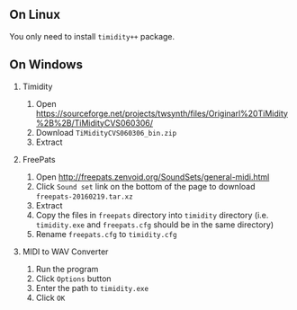 ## On Linux
You only need to install `timidity++` package.


## On Windows

1. Timidity
    1. Open https://sourceforge.net/projects/twsynth/files/Originarl%20TiMidity%2B%2B/TiMidityCVS060306/
    2. Download `TiMidityCVS060306_bin.zip`
    3. Extract

2. FreePats
    1. Open http://freepats.zenvoid.org/SoundSets/general-midi.html
    2. Click `Sound set` link on the bottom of the page
      to download `freepats-20160219.tar.xz`
    3. Extract
    4. Copy the files in `freepats` directory into `timidity` directory
       (i.e. `timidity.exe` and `freepats.cfg` should be in the same directory)
    5. Rename `freepats.cfg` to `timidity.cfg`

3. MIDI to WAV Converter
    1. Run the program
    2. Click `Options` button
    3. Enter the path to `timidity.exe`
    4. Click `OK`
